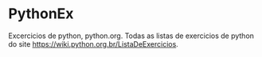 # PythonEx
Excercicios de python, python.org.
Todas as listas de exercicios de python do site https://wiki.python.org.br/ListaDeExercicios.

